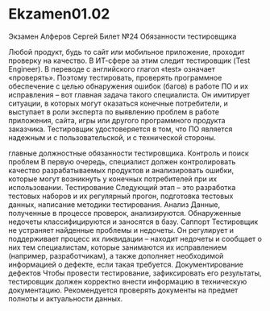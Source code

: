 # Ekzamen01.02
Экзамен Алферов Сергей
Билет №24
Обязанности тестировщика

Любой продукт, будь то сайт или мобильное приложение, проходит проверку на качество. В ИТ-сфере за этим следит тестировщик (Test Engineer).
В переводе с английского глагол «test» означает «проверять». Поэтому тестировать, проверять программное обеспечение с целью обнаружения ошибок (багов) в работе ПО и их исправления – вот главная задача такого специалиста.
Он имитирует ситуации, в которых могут оказаться конечные потребители, и выступает в роли эксперта по выявлению проблем в работе приложения, сайта, игры или другого программного продукта заказчика. Тестировщик удостоверяется в том, что ПО является надежным и с пользовательской, и с технической стороны.

главные должностные обязанности тестировщика.
Контроль и поиск проблем
В первую очередь, специалист должен контролировать качество разрабатываемых продуктов и анализировать ошибки, которые могут возникнуть у конечных потребителей при их использовании.
Тестирование
Следующий этап – это разработка тестовых наборов и их регулярный прогон, подготовка тестовых данных, написание методики тестирования.
Анализ
Данные, полученные в процессе проверок, анализируются. Обнаруженные недочеты классифицируются и заносятся в базу.
Саппорт
Тестировщик не устраняет найденные проблемы и недочеты. Он регулирует и поддерживает процесс их ликвидации – находит недочеты и сообщает о них тем специалистам, которые занимаются их исправлением (например, разработчикам), а также дополняет необходимой информацией о дефекте, если такая требуется.
Документирование дефектов
Чтобы провести тестирование, зафиксировать его результаты, тестировщик должен корректно внести информацию в техническую документацию. Рекомендуется проверять документы на предмет полноты и актуальности данных.
